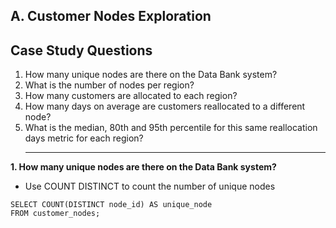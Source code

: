 ## A. Customer Nodes Exploration

## Case Study Questions
1. How many unique nodes are there on the Data Bank system?
2. What is the number of nodes per region?
3. How many customers are allocated to each region?
4. How many days on average are customers reallocated to a different node?
5. What is the median, 80th and 95th percentile for this same reallocation days metric for each region?
   ***

**1. How many unique nodes are there on the Data Bank system?**

- Use COUNT DISTINCT to count the number of unique nodes
```
SELECT COUNT(DISTINCT node_id) AS unique_node
FROM customer_nodes;
```
